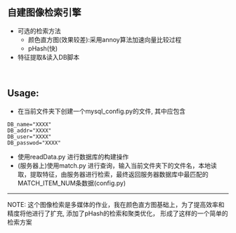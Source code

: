## 自建图像检索引擎

-   可选的检索方法
    -  颜色直方图(效果较差):采用annoy算法加速向量比较过程
    -  pHash(快)
-   特征提取&读入DB脚本

<br>

## Usage:
-    在当前文件夹下创建一个mysql_config.py的文件, 其中应包含
    
    DB_name="XXXX"
    DB_addr="XXXX"
    DB_user="XXXX"
    DB_passwod="XXXX"
-   使用readData.py 进行数据库的构建操作
-   (服务器上)使用match.py 进行查询，输入当前文件夹下的文件名，本地读取，提取特征，由服务器进行检索，最终返回服务器数据库中最匹配的MATCH_ITEM_NUM条数据(config.py)



***
NOTE: 这个图像检索是多媒体的作业，我在颜色直方图基础上，为了提高效率和精度将他进行了扩充, 添加了pHash的检索和聚类优化，
形成了这样的一个简单的检索方案

